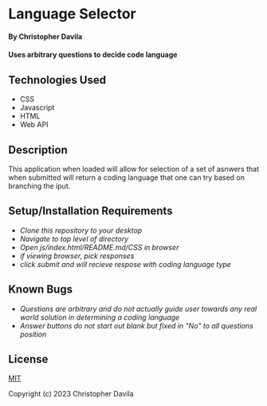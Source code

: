 #  Language Selector

####  **By Christopher Davila**

#### Uses arbitrary questions to decide code language

## Technologies Used

* CSS
* Javascript
* HTML
* Web API

## Description

This application when loaded will allow for selection of a set of asnwers that when submitted will return a coding language that one can try based on branching the iput.

## Setup/Installation Requirements

* _Clone this repository to your desktop_
* _Navigate to top level of directory_
* _Open js/index.html/README.md/CSS in browser_
* _if viewing browser, pick responses_
* _click submit and will recieve respose with coding language type_

## Known Bugs

* _Questions are arbitrary and do not actually guide user towards any real world solution in determining a coding language_
* _Answer buttons do not start out blank but fixed in "No" to all questions position_

## License

[MIT](https://opensource.org/license/mit/)

Copyright (c) 2023 Christopher Davila